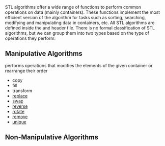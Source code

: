 STL algorithms offer a wide range of functions to perform common operations on data (mainly containers). These functions implement the most efficient version of the algorithm for tasks such as sorting, searching, modifying and manipulating data in containers, etc. All STL algorithms are defined inside the <algorithm> and <numeric> header file.
There is no formal classification of STL algorithms, but we can group them into two types based on the type of operations they perform:


## Manipulative Algorithms

performs operations that modifies the elements of the given container or rearrange their order

* copy
* fill
* transform
* [replace](https://www.geeksforgeeks.org/stdreplace-stdreplace_if-c/)
* [swap](https://www.geeksforgeeks.org/swap-in-cpp/)
* [reverse](https://www.geeksforgeeks.org/stdreverse-in-c/)
* [rotate](https://www.geeksforgeeks.org/rotate-in-cpp-stl/)
* [remove](https://www.geeksforgeeks.org/stdremove-stdremove_if-c/)
* [unique](https://www.geeksforgeeks.org/stdunique-in-cpp/)

## Non-Manipulative Algorithms


